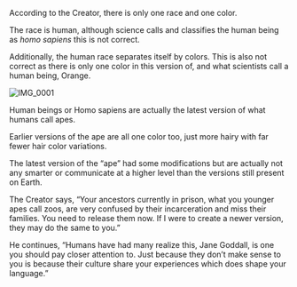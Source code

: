 According to the Creator, there is only one race and one color. 

The race is human, although science calls and classifies the human being as _homo sapiens_ this is not correct. 

Additionally, the human race separates itself by colors. This is also not correct as there is only one color in this version of, and what scientists call a human being, Orange. 

![IMG_0001](https://github.com/mission23/Mission23/assets/140252803/74d8a85e-ca39-4b16-b732-8f019c31c9db)

Human beings or Homo sapiens are actually the latest version of what humans call apes. 

Earlier versions of the ape are all one color too, just more hairy with far fewer hair color variations. 

The latest version of the “ape” had some modifications but are actually not any smarter or communicate at a higher level than the versions still present on Earth. 

The Creator says, “Your ancestors currently in prison, what you younger apes call zoos, are very confused by their incarceration and miss their families. You need to release them now. If I were to create a newer version, they may do the same to you.”

He continues, “Humans have had many realize this, Jane Goddall, is one you should pay closer attention to. Just because they don’t make sense to you is because their culture share your experiences which does shape your language.”
